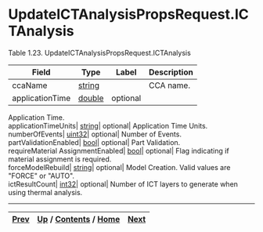 # UpdateICTAnalysisPropsRequest.ICTAnalysis

Table 1.23. UpdateICTAnalysisPropsRequest.ICTAnalysis

Field| Type| Label| Description  
---|---|---|---  
ccaName| [string](ch01s11.md "gRPC Scalar Value Types")|  | CCA name.   
applicationTime| [double](ch01s11.md "gRPC Scalar Value Types")| optional|
Application Time.  
applicationTimeUnits| [string](ch01s11.md "gRPC Scalar Value Types")|
optional| Application Time Units.  
numberOfEvents| [uint32](ch01s11.md "gRPC Scalar Value Types")| optional|
Number of Events.  
partValidationEnabled| [bool](ch01s11.md "gRPC Scalar Value Types")|
optional| Part Validation.  
requireMaterial AssignmentEnabled| [bool](ch01s11.md "gRPC Scalar Value
Types")| optional| Flag indicating if material assignment is required.  
forceModelRebuild| [string](ch01s11.md "gRPC Scalar Value Types")| optional|
Model Creation. Valid values are "FORCE" or "AUTO".  
ictResultCount| [int32](ch01s11.md "gRPC Scalar Value Types")| optional|
Number of ICT layers to generate when using thermal analysis.  
  
  

* * *

[Prev](ch01s03s11.md) | [Up](ch01s03s11.md) / [Contents](index.md) / [Home](../../index.htm)|  [Next](ch01s03s11s03.md)  
---|---|---

